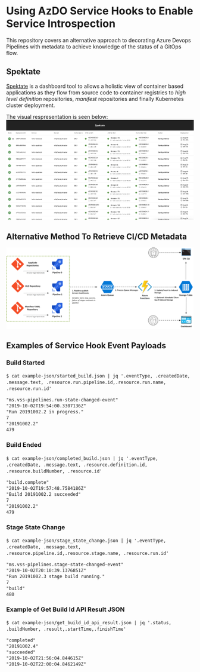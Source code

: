 # Using AzDO Service Hooks to Enable Service Introspection

This repository covers an alternative approach to decorating Azure Devops Pipelines with metadata to achieve knowledge of the status of a GitOps flow.

## Spektate
[Spektate](https://github.com/Microsoft/spektate) is a dashboard tool to allows a holistic view of container based applications as they flow from source code to container registries to _high level definition_ repositories, _manifest_ repositories and finally Kubernetes cluster deployment.

The visual respresentation is seen below:
![spektate.png](spektate.png)


## Alternative Method To Retrieve CI/CD Metadata

![service-introspection.png](service-introspection.png)


## Examples of Service Hook Event Payloads
### Build Started

`$ cat example-json/started_build.json | jq '.eventType, .createdDate, .message.text, .resource.run.pipeline.id,.resource.run.name, .resource.run.id'`
```
"ms.vss-pipelines.run-state-changed-event"
"2019-10-02T19:54:00.3307136Z"
"Run 20191002.2 in progress."
7
"20191002.2"
479
```

### Build Ended

`$ cat example-json/completed_build.json | jq '.eventType, .createdDate, .message.text, .resource.definition.id, .resource.buildNumber, .resource.id'`

```
"build.complete"
"2019-10-02T19:57:48.7584186Z"
"Build 20191002.2 succeeded"
7
"20191002.2"
479
```

### Stage State Change

`$ cat example-json/stage_state_change.json | jq '.eventType, .createdDate, .message.text, .resource.pipeline.id,.resource.stage.name, .resource.run.id'`

```
"ms.vss-pipelines.stage-state-changed-event"
"2019-10-02T20:10:39.1376851Z"
"Run 20191002.3 stage build running."
7
"build"
480
```



### Example of Get Build Id API Result JSON

`$ cat example-json/get_build_id_api_result.json | jq '.status, .buildNumber, .result,.startTime,.finishTime'`

```
"completed"
"20191002.4"
"succeeded"
"2019-10-02T21:56:04.844615Z"
"2019-10-02T22:00:04.8462149Z"
```